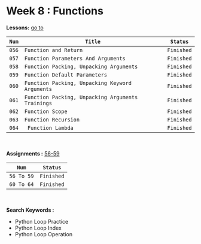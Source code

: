 # Week 8 : Functions

**Lessons:** [go to](https://elzero.org/study/mastering-python-study-plan/)

| `Num` | `Title`                     | `Status`                                                                   |
| ----- | --------------------------- | -------------------------------------------------------------------------- |
| `056` | `Function and Return`                             |`Finished` |
| `057` | `Function Parameters And Arguments`               |`Finished` |
| `058` | `Function Packing, Unpacking Arguments`           |`Finished` |
| `059` | `Function Default Parameters`                     |`Finished` |
| `060` | `Function Packing, Unpacking Keyword Arguments`   |`Finished` |
| `061` | `Function Packing, Unpacking Arguments Trainings` |`Finished` |
| `062` | `Function Scope`                                  |`Finished` |
| `063` | `Function Recursion`                              |`Finished` |
| `064` | ` Function Lambda`                                |`Finished` |

<br>

**Assignments :** [56-59](https://elzero.org/python-assignments-lesson-from-56-to-59/)

|`Num` |`Status` |
|--|--|
| `56 To 59`|`Finished` |
| `60 To 64` |`Finished` |

<br>

**Search Keywords :**

- Python Loop Practice
- Python Loop Index
- Python Loop Operation
